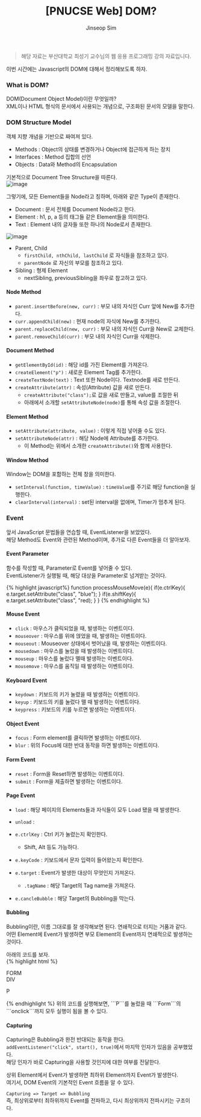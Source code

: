 ﻿---
layout: post
title: "[PNUCSE Web] DOM?"
categories: HTML
tags: [frontend]
author:
  - Jinseop Sim
toc: true
---
> 해당 자료는 부산대학교 최성기 교수님의 웹 응용 프로그래밍 강의 자료입니다.  

이번 시간에는 Javascript의 DOM에 대해서 정리해보도록 하자.

### What is DOM?
DOM(Document Object Model)이란 무엇일까?  
XML이나 HTML 형식의 문서에서 사용되는 개념으로, 구조화된 문서의 모델을 말한다.  

### DOM Structure Model
객체 지향 개념을 기반으로 짜여져 있다.  

- Methods : Object의 상태를 변경하거나 Object에 접근하게 하는 장치
- Interfaces : Method 집합의 선언
- Objects : Data와 Method의 Encapsulation

기본적으로 Document Tree Structure을 따른다.  
![image](https://user-images.githubusercontent.com/71700079/199635345-963a5530-24c7-4c87-8667-3346809f5e0b.png)  

그렇기에, 모든 Element들을 Node라고 칭하며, 아래와 같은 Type이 존재한다.  
- Document : 문서 전체를 Document Node라고 한다.
- Element : h1, p, a 등의 태그들 같은 Element들을 의미한다.
- Text : Element 내의 글자들 또한 하나의 Node로서 존재한다.

![image](https://user-images.githubusercontent.com/71700079/199635364-978dc357-ea21-4715-b537-9adbfb46266e.png)  
- Parent, Child
  - ```firstChild, nthChild, lastChild``` 로 자식들을 참조하고 있다.
  - ```parentNode``` 로 자신의 부모를 참조하고 있다.
- Sibling : 형제 Element
  - nextSibling, previousSibling을 좌우로 참고하고 있다.

#### Node Method
- ```parent.insertBefore(new, curr)``` : 부모 내의 자식인 Curr 앞에 New를 추가한다.
- ```curr.appendChild(new)``` : 현재 node의 자식에 New를 추가한다.
- ```parent.replaceChild(new, curr)``` : 부모 내의 자식인 Curr을 New로 교체한다.
- ```parent.removeChild(curr)``` : 부모 내의 자식인 Curr을 삭제한다. 
#### Document Method
- ```getElementById(id)``` : 해당 id를 가진 Element를 가져온다.
- ```createElement("p")``` : 새로운 Element Tag를 추가한다.
- ```createTextNode(text)``` : Text 또한 Node이다. Textnode를 새로 만든다.
- ```createAttribute(attr)``` : 속성(Attribute) 값을 새로 만든다.
  - ```createAttribute("class");```로 값을 새로 만들고, value를 조절한 뒤
  - 아래에서 소개할 ```setAttributeNode(node)```를 통해 속성 값을 조절한다.
#### Element Method
- ```setAttribute(attribute, value)``` : 이렇게 직접 넣어줄 수도 있다. 
- ```setAttributeNode(attr)``` : 해당 Node에 Attribute를 추가한다.
  - 이 Method는 위에서 소개한 ```createAttribute()```와 함께 사용한다.
#### Window Method
Window는 DOM을 포함하는 전체 창을 의미한다.  

- ```setInterval(function, timeValue)``` : ```timeValue```를 주기로 해당 function을 실행한다.
- ```clearInterval(interval)``` : set된 interval을 없애며, Timer가 멈추게 된다.

### Event
앞서 JavaScript 문법들을 연습할 때, EventListener을 보았었다.  
해당 Method도 Event와 관련된 Method이며, 추가로 다른 Event들을 더 알아보자.  

#### Event Parameter
함수를 작성할 때, Parameter로 Event를 넣어줄 수 있다.  
EventListener가 실행될 때, 해당 대상을 Parameter로 넘겨받는 것이다.

{% highlight javascript%}
function processMouseMove(e){
	if(e.ctrlKey){
		e.target.setAttribute("class", "blue");
	}
	if(e.shiftKey){
		e.target.setAttribute("class", "red);
	}
}
{% endhighlight %}

#### Mouse Event
- ```click``` : 마우스가 클릭되었을 때, 발생하는 이벤트이다.
- ```mouseover``` : 마우스를 위에 얹었을 때, 발생하는 이벤트이다.
- ```mouseout``` : Mouseover 상태에서 벗어났을 때, 발생하는 이벤트이다.
- ```mousedown``` : 마우스를 눌렀을 때 발생하는 이벤트이다.
- ```mouseup``` : 마우스를 눌렀다 뗄때 발생하는 이벤트이다.
- ```mousemove``` : 마우스를 움직일 때 발생하는 이벤트이다.

#### Keyboard Event
- ```keydown``` : 키보드의 키가 눌렸을 때 발생하는 이벤트이다.
- ```keyup``` : 키보드의 키를 눌렀다 뗄 때 발생하는 이벤트이다.
- ```keypress``` : 키보드의 키를 누르면 발생하는 이벤트이다.

#### Object Event
- ```focus``` : Form element를 클릭하면 발생하는 이벤트이다.
- ```blur``` : 위의 Focus에 대한 반대 동작을 하면 발생하는 이벤트이다.

#### Form Event
- ```reset``` : Form을 Reset하면 발생하는 이벤트이다.
- ```submit``` : Form을 제출하면 발생하는 이벤트이다.

#### Page Event
- ```load``` : 해당 페이지의 Elements들과 자식들이 모두 Load 됐을 때 발생한다.
- ```unload``` : 

- ```e.ctrlKey``` : Ctrl 키가 눌렸는지 확인한다.
  - Shift, Alt 등도 가능하다.
- ```e.keyCode``` : 키보드에서 문자 입력이 들어왔는지 확인한다.
- ```e.target``` : Event가 발생한 대상이 무엇인지 가져온다.
  - ```.tagName``` : 해당 Target의 Tag name을 가져온다.
- ```e.cancleBubble``` : 해당 Target의 Bubbling을 막는다.

#### Bubbling
Bubbling이란, 이름 그대로를 잘 생각해보면 된다. 연쇄적으로 터지는 거품과 같다.  
어떤 Element에 Event가 발생하면 부모 Element의 Event까지 연쇄적으로 발생하는 것이다.  

아래의 코드를 보자.  
{% highlight html %}
<form onclick="alert('form')">FORM
	<div onclick="alert('div')">DIV
		<p onclick="alert('p')">P</p>
	</div>
</form>
{% endhighlight %}  
위의 코드를 실행해보면, ```P```를 눌렀을 때  
```Form```의 ```onclick```까지 모두 실행이 됨을 볼 수 있다.  

#### Capturing
Capturing은 Bubbling과 완전 반대되는 동작을 한다.  
```addEventListener("click", start(), true)```에서 마지막 인자가 있음을 공부했었다.  
해당 인자가 바로 Capturing을 사용할 것인지에 대한 여부를 전달한다.  

상위 Element에서 Event가 발생하면 최하위 Element까지 Event가 발생한다.  
여기서, DOM Event의 기본적인 Event 흐름을 알 수 있다.  

```Capturing => Target => Bubbling```  
즉, 최상위로부터 최하위까지 Event를 전파하고, 다시 최상위까지 전파시키는 구조이다.  